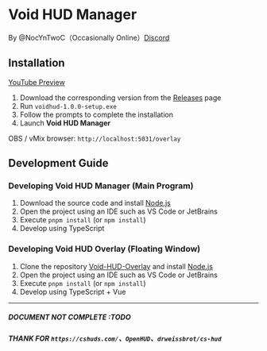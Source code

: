 # Void HUD Manager

By @NocYnTwoC（Occasionally Online）[Discord](https://discord.gg/6YFnDQPNNn)

## Installation

[YouTube Preview](https://www.youtube.com/watch?v=xQnzowV-1Mc)

1. Download the corresponding version from the [Releases](https://) page
2. Run `voidhud-1.0.0-setup.exe`
3. Follow the prompts to complete the installation
4. Launch **Void HUD Manager**  

OBS / vMix browser: `http://localhost:5031/overlay`

## Development Guide

### Developing Void HUD Manager (Main Program)

1. Download the source code and install [Node.js](https://)
2. Open the project using an IDE such as VS Code or JetBrains
3. Execute `pnpm install` (or `npm install`)
4. Develop using TypeScript

### Developing Void HUD Overlay (Floating Window)

1. Clone the repository [Void-HUD-Overlay](https://) and install [Node.js](https://)
2. Open the project using an IDE such as VS Code or JetBrains
3. Execute `pnpm install` (or `npm install`)
4. Develop using TypeScript + Vue

---

##### DOCUMENT NOT COMPLETE :TODO

##### THANK FOR `https://cshuds.com/`、`OpenHUD`、`drweissbrot/cs-hud`
